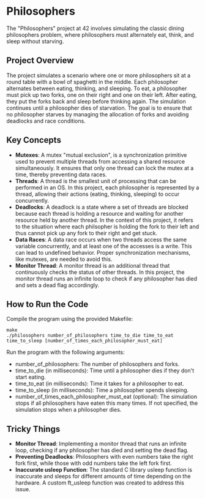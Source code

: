 # Philosophers
The "Philosophers" project at 42 involves simulating the classic dining philosophers problem, where philosophers must alternately eat, think, and sleep without starving.

## Project Overview
The project simulates a scenario where one or more philosophers sit at a round table with a bowl of spaghetti in the middle. Each philosopher alternates between eating, thinking, and sleeping. To eat, a philosopher must pick up two forks, one on their right and one on their left. After eating, they put the forks back and sleep before thinking again. The simulation continues until a philosopher dies of starvation. The goal is to ensure that no philosopher starves by managing the allocation of forks and avoiding deadlocks and race conditions.

## Key Concepts
- **Mutexes**: A mutex "mutual exclusion", is a synchronization primitive used to prevent multiple threads from accessing a shared resource simultaneously. It ensures that only one thread can lock the mutex at a time, thereby preventing data races.
- **Threads**: A thread is the smallest unit of processing that can be performed in an OS. In this project, each philosopher is represented by a thread, allowing their actions (eating, thinking, sleeping) to occur concurrently.
- **Deadlocks**: A deadlock is a state where a set of threads are blocked because each thread is holding a resource and waiting for another resource held by another thread. In the context of this project, it refers to the situation where each philsopher is holding the fork to their left and thus cannot pick up any fork to their right and get stuck.
- **Data Races**: A data race occurs when two threads access the same variable concurrently, and at least one of the accesses is a write. This can lead to undefined behavior. Proper synchronization mechanisms, like mutexes, are needed to avoid this. 
- **Monitor Thread**: A monitor thread is an additional thread that continuously checks the status of other threads. In this project, the monitor thread runs an infinite loop to check if any philosopher has died and sets a dead flag accordingly.


## How to Run the Code
Compile the program using the provided Makefile:
```
make
./philosophers number_of_philosophers time_to_die time_to_eat time_to_sleep [number_of_times_each_philosopher_must_eat]
```
Run the program with the following arguments:
- number_of_philosophers: The number of philosophers and forks.
- time_to_die (in milliseconds): Time until a philosopher dies if they don't start eating.
- time_to_eat (in milliseconds): Time it takes for a philosopher to eat.
- time_to_sleep (in milliseconds): Time a philosopher spends sleeping.
- number_of_times_each_philosopher_must_eat (optional): The simulation stops if all philosophers have eaten this many times. If not specified, the simulation stops when a philosopher dies.

## Tricky Things
- **Monitor Thread**: Implementing a monitor thread that runs an infinite loop, checking if any philosopher has died and setting the dead flag.
- **Preventing Deadlocks**: Philosophers with even numbers take the right fork first, while those with odd numbers take the left fork first.
- **Inaccurate usleep Function**: The standard C library usleep function is inaccurate and sleeps for different amounts of time depending on the hardware. A custom ft_usleep function was created to address this issue.
